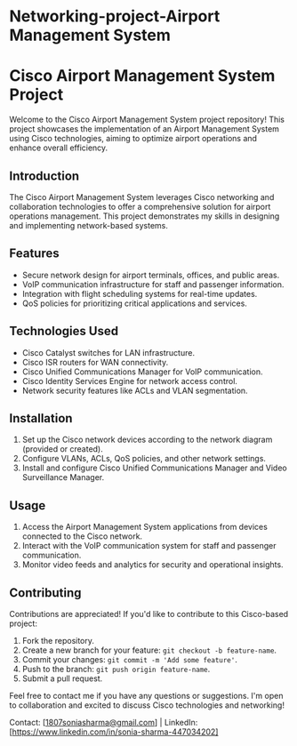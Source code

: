 # Networking-project-Airport Management System
# Cisco Airport Management System Project

Welcome to the Cisco Airport Management System project repository! This project showcases the implementation of an Airport Management System using Cisco technologies, aiming to optimize airport operations and enhance overall efficiency.

## Introduction

The Cisco Airport Management System leverages Cisco networking and collaboration technologies to offer a comprehensive solution for airport operations management. This project demonstrates my skills in designing and implementing network-based systems.

## Features

- Secure network design for airport terminals, offices, and public areas.
- VoIP communication infrastructure for staff and passenger information.
- Integration with flight scheduling systems for real-time updates.
- QoS policies for prioritizing critical applications and services.

## Technologies Used

- Cisco Catalyst switches for LAN infrastructure.
- Cisco ISR routers for WAN connectivity.
- Cisco Unified Communications Manager for VoIP communication.
- Cisco Identity Services Engine for network access control.
- Network security features like ACLs and VLAN segmentation.

## Installation

1. Set up the Cisco network devices according to the network diagram (provided or created).
2. Configure VLANs, ACLs, QoS policies, and other network settings.
3. Install and configure Cisco Unified Communications Manager and Video Surveillance Manager.

## Usage

1. Access the Airport Management System applications from devices connected to the Cisco network.
2. Interact with the VoIP communication system for staff and passenger communication.
3. Monitor video feeds and analytics for security and operational insights.

## Contributing

Contributions are appreciated! If you'd like to contribute to this Cisco-based project:
1. Fork the repository.
2. Create a new branch for your feature: `git checkout -b feature-name`.
3. Commit your changes: `git commit -m 'Add some feature'`.
4. Push to the branch: `git push origin feature-name`.
5. Submit a pull request.

Feel free to contact me if you have any questions or suggestions. I'm open to collaboration and excited to discuss Cisco technologies and networking!

Contact: [1807soniasharma@gmail.com] |
LinkedIn: [https://www.linkedin.com/in/sonia-sharma-447034202]
